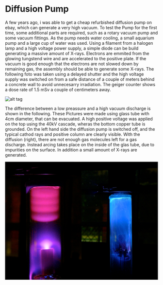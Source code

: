 # Diffusion Pump

A few years ago, i was able to get a cheap refurbished diffusion pump on ebay, which can generate a very high vacuum.
To test the Pump for the first time, some additional parts are required, such as a rotary vacuum pump and some vacuum fittings.
As the pump needs water cooling, a small aquarium pump and a large cup of water was used.
Using a filament from a halogen lamp and a high voltage power supply, a simple diode can be build generating a massive amount of X-rays.
Electrons are emmited from the glowing tungstend wire and are accelerated to the positive plate.
If the vacuum is good enough that the electrons are not slowed down by remaining gas, the assembly should be able to generate some X-rays.
The following foto was taken using a delayed shutter and the high voltage supply was switched on from a safe distance of a couple of meters behind a concrete wall to avoid unnecesarry irradiation.
The geiger counter shows a dose rate of 1.5 mSv a couple of centimeters away.

![alt tag](images/xray.jpg)

The difference between a low preassure and a high vacuum discharge is shown in the following.
These Pictures were made using glass tube with 4cm diameter, that can be evacuated.
A high positive voltage was applied on the top using the 40kV cascade, wheras the bottom copper tube is grounded.
On the left hand side the diffusion pump is switched off, and the typical cathod rays and positive column are clearly visible.
With the diffusion (right), there are not enough gas molecules left for a gas discharge.
Instead arcing takes place on the inside of the glas tube, due to impurities on the surface.
In addition a small amount of X-rays are generated.

![alt tag](images/disch.jpg)


